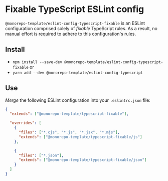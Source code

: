 # Fixable TypeScript ESLint config

`@monorepo-template/eslint-config-typescript-fixable` is an ESLint
configuration comprised solely of _fixable_ TypeScript rules. As a result, no
manual effort is required to adhere to this configuration's rules.

## Install

- `npm install --save-dev @monorepo-template/eslint-config-typescript-fixable`
  or
- `yarn add --dev @monorepo-template/eslint-config-typescript`

## Use

_Merge_ the following ESLint configuration into your `.eslintrc.json` file:

```json
{
  "extends": ["@monorepo-template/typescript-fixable"],

  "overrides": [
    {
      "files": ["*.cjs", "*.js", "*.jsx", "*.mjs"],
      "extends": ["@monorepo-template/typescript-fixable/js"]
    },

    {
      "files": ["*.json"],
      "extends": ["@monorepo-template/typescript-fixable/json"]
    }
  ]
}
```
